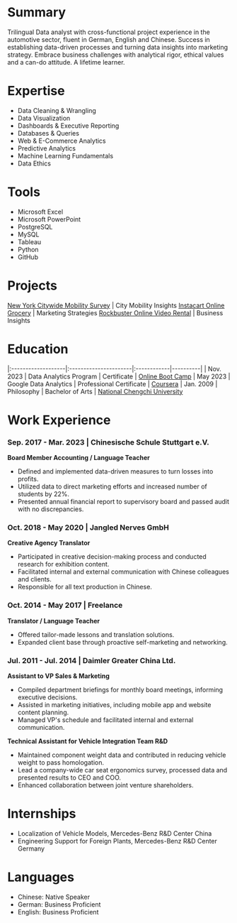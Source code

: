 # Summary
Trilingual Data analyst with cross-functional project experience in the automotive sector, fluent in German, English and Chinese. Success in establishing data-driven processes and turning data insights into marketing strategy. Embrace business challenges with analytical rigor, ethical values and a can-do attitude. A lifetime learner.

# Expertise
- Data Cleaning & Wrangling
- Data Visualization
- Dashboards & Executive Reporting 
- Databases & Queries
- Web & E-Commerce Analytics
- Predictive Analytics
- Machine Learning Fundamentals 
- Data Ethics

# Tools
- Microsoft Excel
- Microsoft PowerPoint
- PostgreSQL
- MySQL
- Tableau
- Python
- GitHub

# Projects
[New York Citywide Mobility Survey](https://github.com/PeiMeiLee/NYC_CitywideMobilitySurvey_2019) | City Mobility Insights
[Instacart Online Grocery](https://github.com/PeiMeiLee/Instacart_OnlineGrocery_2017) | Marketing Strategies
[Rockbuster Online Video Rental](https://github.com/PeiMeiLee/Rockbuster_OnlineVideoService_2020) | Business Insights 

# Education

|:-------------------|:----------------------|:------------|----------|
| Nov. 2023          | Data Analytics Program      | Certificate | [Online Boot Camp](https://careerfoundry.com/en/courses/become-a-data-analyst/)
| May 2023           | Google Data Analytics | Professional Certificate | [Coursera](https://www.coursera.org/professional-certificates/google-data-analytics?)
| Jan. 2009 | Philosophy | Bachelor of Arts | [National Chengchi University](https://www.nccu.edu.tw)

# Work Experience
### Sep. 2017 - Mar. 2023 | Chinesische Schule Stuttgart e.V. 
**Board Member Accounting / Language Teacher** <br>
- Defined and implemented data-driven measures to turn losses into profits.
- Utilized data to direct marketing efforts and increased number of students by 22%.
- Presented annual financial report to supervisory board and passed audit with no discrepancies. 
### Oct. 2018 - May 2020 | Jangled Nerves GmbH
**Creative Agency Translator** <br>
- Participated in creative decision-making process and conducted research for exhibition content.
- Facilitated internal and external communication with Chinese colleagues and clients.
- Responsible for all text production in Chinese.
### Oct. 2014 - May 2017 | Freelance
**Translator / Language Teacher** <br>
- Offered tailor-made lessons and translation solutions.
- Expanded client base through proactive self-marketing and networking.
### Jul. 2011 - Jul. 2014 | Daimler Greater China Ltd.
**Assistant to VP Sales & Marketing**  <br> 
- Compiled department briefings for monthly board meetings, informing executive decisions.
- Assisted in marketing initiatives, including mobile app and website content planning.
- Managed VP's schedule and facilitated internal and external communication.

**Technical Assistant for Vehicle Integration Team R&D**<br> 
- Maintained component weight data and contributed in reducing vehicle weight to pass homologation.
- Lead a company-wide car seat ergonomics survey, processed data and presented results to CEO and COO.
- Enhanced collaboration between joint venture shareholders.

# Internships
- Localization of Vehicle Models, Mercedes-Benz R&D Center China
- Engineering Support for Foreign Plants, Mercedes-Benz R&D Center Germany
  
# Languages
- Chinese: Native Speaker
- German: Business Proficient 
- English: Business Proficient


